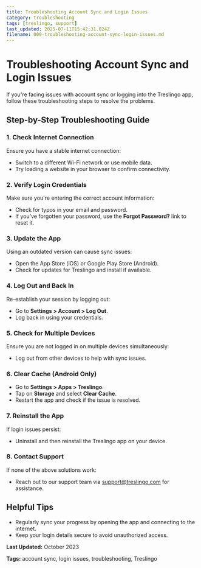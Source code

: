 ```yaml
---
title: Troubleshooting Account Sync and Login Issues
category: troubleshooting
tags: [treslingo, support]
last_updated: 2025-07-11T15:42:31.024Z
filename: 009-troubleshooting-account-sync-login-issues.md
---
```


# Troubleshooting Account Sync and Login Issues

If you're facing issues with account sync or logging into the Treslingo app, follow these troubleshooting steps to resolve the problems.

## Step-by-Step Troubleshooting Guide

### 1. Check Internet Connection
Ensure you have a stable internet connection:
- Switch to a different Wi-Fi network or use mobile data.
- Try loading a website in your browser to confirm connectivity.

### 2. Verify Login Credentials
Make sure you're entering the correct account information:
- Check for typos in your email and password.
- If you’ve forgotten your password, use the **Forgot Password?** link to reset it.

### 3. Update the App
Using an outdated version can cause sync issues:
- Open the App Store (iOS) or Google Play Store (Android).
- Check for updates for Treslingo and install if available.

### 4. Log Out and Back In
Re-establish your session by logging out:
- Go to **Settings > Account > Log Out**.
- Log back in using your credentials.

### 5. Check for Multiple Devices
Ensure you are not logged in on multiple devices simultaneously:
- Log out from other devices to help with sync issues.

### 6. Clear Cache (Android Only)
- Go to **Settings > Apps > Treslingo**.
- Tap on **Storage** and select **Clear Cache**.
- Restart the app and check if the issue is resolved.

### 7. Reinstall the App
If login issues persist:
- Uninstall and then reinstall the Treslingo app on your device.

### 8. Contact Support
If none of the above solutions work:
- Reach out to our support team via [support@treslingo.com](mailto:support@treslingo.com) for assistance.

## Helpful Tips
- Regularly sync your progress by opening the app and connecting to the internet.
- Keep your login details secure to avoid unauthorized access.

**Last Updated:** October 2023

**Tags:** account sync, login issues, troubleshooting, Treslingo
